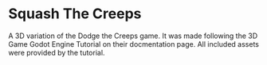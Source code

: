 # Squash The Creeps  
A 3D variation of the Dodge the Creeps game. It was made following the 3D Game Godot Engine Tutorial on their docmentation page. All included assets were provided by the tutorial.
